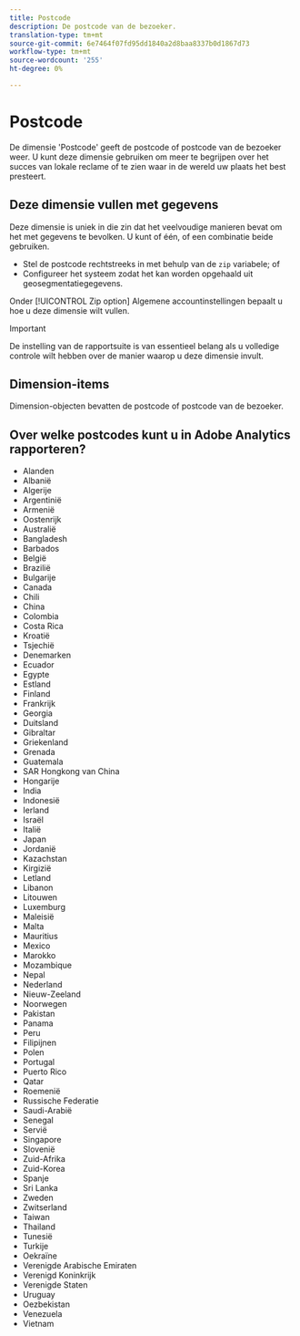 ```yaml
---
title: Postcode
description: De postcode van de bezoeker.
translation-type: tm+mt
source-git-commit: 6e7464f07fd95dd1840a2d8baa8337b0d1867d73
workflow-type: tm+mt
source-wordcount: '255'
ht-degree: 0%

---
```



# Postcode

De dimensie &#39;Postcode&#39; geeft de postcode of postcode van de bezoeker weer. U kunt deze dimensie gebruiken om meer te begrijpen over het succes van lokale reclame of te zien waar in de wereld uw plaats het best presteert.

## Deze dimensie vullen met gegevens

Deze dimensie is uniek in die zin dat het veelvoudige manieren bevat om het met gegevens te bevolken. U kunt of één, of een combinatie beide gebruiken.

* Stel de postcode rechtstreeks in met behulp van de `zip` variabele; of
* Configureer het systeem zodat het kan worden opgehaald uit geosegmentatiegegevens.

Onder [!UICONTROL Zip option] Algemene accountinstellingen [](/help/admin/admin/general-acct-settings-admin.md) bepaalt u hoe u deze dimensie wilt vullen.

>[!IMPORTANT]
>
>De instelling van de rapportsuite is van essentieel belang als u volledige controle wilt hebben over de manier waarop u deze dimensie invult.

## Dimension-items

Dimension-objecten bevatten de postcode of postcode van de bezoeker.

## Over welke postcodes kunt u in Adobe Analytics rapporteren?

* Alanden
* Albanië
* Algerije
* Argentinië
* Armenië
* Oostenrijk
* Australië
* Bangladesh
* Barbados
* België
* Brazilië
* Bulgarije
* Canada
* Chili
* China
* Colombia
* Costa Rica
* Kroatië
* Tsjechië
* Denemarken
* Ecuador
* Egypte
* Estland
* Finland
* Frankrijk
* Georgia
* Duitsland
* Gibraltar
* Griekenland
* Grenada
* Guatemala
* SAR Hongkong van China
* Hongarije
* India
* Indonesië
* Ierland
* Israël
* Italië
* Japan
* Jordanië
* Kazachstan
* Kirgizië
* Letland
* Libanon
* Litouwen
* Luxemburg
* Maleisië
* Malta
* Mauritius
* Mexico
* Marokko
* Mozambique
* Nepal
* Nederland
* Nieuw-Zeeland
* Noorwegen
* Pakistan
* Panama
* Peru
* Filipijnen
* Polen
* Portugal
* Puerto Rico
* Qatar
* Roemenië
* Russische Federatie
* Saudi-Arabië
* Senegal
* Servië
* Singapore
* Slovenië
* Zuid-Afrika
* Zuid-Korea
* Spanje
* Sri Lanka
* Zweden
* Zwitserland
* Taiwan
* Thailand
* Tunesië
* Turkije
* Oekraïne
* Verenigde Arabische Emiraten
* Verenigd Koninkrijk
* Verenigde Staten
* Uruguay
* Oezbekistan
* Venezuela
* Vietnam
